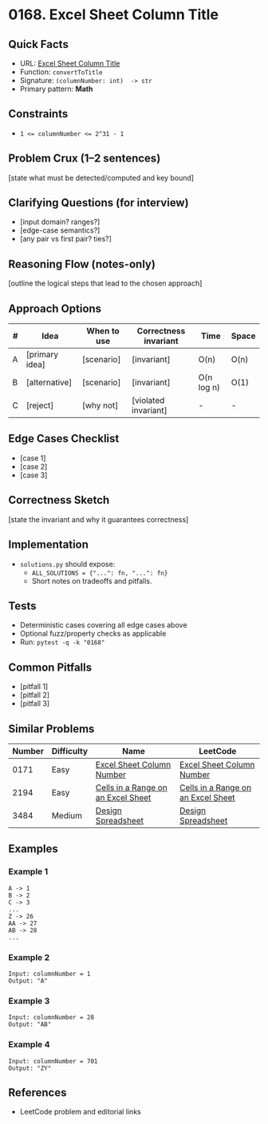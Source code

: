 # 0168. Excel Sheet Column Title

## Quick Facts

- URL: [Excel Sheet Column Title](https://leetcode.com/problems/excel-sheet-column-title/)
- Function: `convertToTitle`
- Signature: `(columnNumber: int)  -> str`
- Primary pattern: **Math**

## Constraints

- `1 <= columnNumber <= 2^31 - 1`

## Problem Crux (1–2 sentences)

[state what must be detected/computed and key bound]

## Clarifying Questions (for interview)

- [input domain? ranges?]
- [edge-case semantics?]
- [any pair vs first pair? ties?]

## Reasoning Flow (notes-only)

[outline the logical steps that lead to the chosen approach]

## Approach Options

| # | Idea | When to use | Correctness invariant | Time | Space |
|---|------|-------------|-----------------------|------|-------|
| A | [primary idea] | [scenario] | [invariant] | O(n) | O(n) |
| B | [alternative] | [scenario] | [invariant] | O(n log n) | O(1) |
| C | [reject] | [why not] | [violated invariant] | - | - |

## Edge Cases Checklist

- [case 1]
- [case 2]
- [case 3]

## Correctness Sketch

[state the invariant and why it guarantees correctness]

## Implementation

- `solutions.py` should expose:
  - `ALL_SOLUTIONS = {"...": fn, "...": fn}`
  - Short notes on tradeoffs and pitfalls.

## Tests

- Deterministic cases covering all edge cases above
- Optional fuzz/property checks as applicable
- Run: `pytest -q -k "0168"`

## Common Pitfalls

- [pitfall 1]
- [pitfall 2]
- [pitfall 3]

## Similar Problems

| Number | Difficulty | Name | LeetCode |
|---|---|---|---|
| 0171 | Easy | [Excel Sheet Column Number](../0171-excel-sheet-column-number/readme.md) | [Excel Sheet Column Number](https://leetcode.com/problems/excel-sheet-column-number/) |
| 2194 | Easy | [Cells in a Range on an Excel Sheet](../2194-cells-in-a-range-on-an-excel-sheet/readme.md) | [Cells in a Range on an Excel Sheet](https://leetcode.com/problems/cells-in-a-range-on-an-excel-sheet/) |
| 3484 | Medium | [Design Spreadsheet](../3484-design-spreadsheet/readme.md) | [Design Spreadsheet](https://leetcode.com/problems/design-spreadsheet/) |

## Examples

### Example 1

```text
A -> 1
B -> 2
C -> 3
...
Z -> 26
AA -> 27
AB -> 28 
...
```

### Example 2

```text
Input: columnNumber = 1
Output: "A"
```

### Example 3

```text
Input: columnNumber = 28
Output: "AB"
```

### Example 4

```text
Input: columnNumber = 701
Output: "ZY"
```

## References

- LeetCode problem and editorial links
